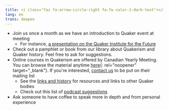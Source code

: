 ```yaml
---
title: <i class="fas fa-arrow-circle-right fa-fw color-1-dark-text"></i> Deepen your knowledge of Quakerism
lang: en
trans: deepen
---
```

* Join us once a month as we have an introduction to Quaker event at meeting
  * For instance, [a presentation on the Quaker Institute for the Future](/2020/04/14/quaker-institute-future.html)
* Check out a pamphlet or book from our library about Quakerism and Quaker history. Feel free to ask for suggestions.
* Online courses in Quakerism are offered by Canadian Yearly Meeting. You can browse the material anytime [here](http://quaker.ca/resources/education/#Introduction_to_Quakers_and_Friends_Ways){: rel="noopener" target="_blank"}. If you're interested, [contact us](/contact) to be put on their mailing list
  * See the [links and history](/links_history) for resources and links to other Quaker bodies
  * Check out this list of [podcast suggestions](/new_attender/podcasts)
* Ask someone to have coffee to speak more in depth and from personal experience
